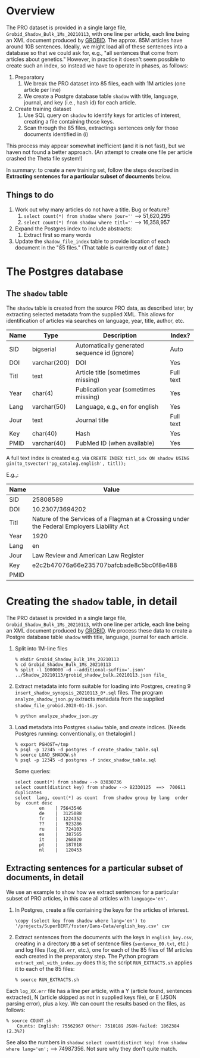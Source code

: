 # Overview

The PRO dataset is provided in a single large file, `Grobid_Shadow_Bulk_1Ms_20210113`, with one line per article, each line being an XML document produced by [GROBID](https://grobid.readthedocs.io/en/latest/). The approx. 85M articles have around 10B sentences. Ideally, we might load all of these sentences into a database so that we could ask for, e.g., "all sentences that come from articles about genetics." However, in practice it doesn't seem possible to create such an index, so instead we have to operate in phases, as follows:

1. Preparatory
    1. We break the PRO dataset into 85 files, each with 1M articles (one article per line)
    2. We create a Postgre database table `shadow` with title, language, journal, and key (i.e., hash id) for each article.
1. Create training dataset
    1. Use SQL query on `shadow` to identify keys for articles of interest, creating a file containing those keys.
    2. Scan through the 85 files, extractings sentences only for those documents identified in (i)

This process may appear somewhat inefficient (and it is not fast), but we haven not found a better approach. (An attempt to create one file per article crashed the Theta file system!)

In summary: to create a new training set, follow the steps described in **Extracting sentences for a particular subset of documents** below.

## Things to do

1. Work out why many articles do not have a title. Bug or feature?
    1. `select count(*) from shadow where jour=''` --> 51,620,295
    2. `select count(*) from shadow where titl=''` --> 16,358,957
1. Expand the Postgres index to include abstracts:
    1. Extract first so many words 
1. Update the `shadow_file_index` table to provide location of each document in the "85 files." (That table is currently out of date.)

# The Postgres database

## The `shadow` table

The `shadow` table is created from the source PRO data, as described later, by extracting selected metadata from the supplied XML. This allows for identification of articles via searches on language, year, title, author, etc.

| Name  | Type | Description | Index? | 
| ------------- | ------------- | ---- | ---- | 
| SID  | bigserial  | Automatically generated sequence id (ignore) | Auto | 
| DOI  | varchar(200)  | DOI | Yes | 
| Titl | text | Article title (sometimes missing) |Full text |
| Year |  char(4)   | Publication year (sometimes missing) | Yes |
| Lang |  varchar(50)  | Language, e.g., en for english | Yes |
| Jour |  text  | Journal title | Full text | 
| Key  |  char(40)  | Hash | Yes |
| PMID  | varchar(40)  | PubMed ID (when available)| Yes |

A full text index is created e.g. via `CREATE INDEX titl_idx ON shadow USING gin(to_tsvector('pg_catalog.english', titl));`

E.g.,:

| Name  | Value |
| ------------- | ------------- | 
| SID  | 25808589 |
| DOI  | 10.2307/3694202 |
| Titl | Nature of the Services of a Flagman at a Crossing under the Federal Employers Liability Act |
| Year |  1920|
| Lang |  en | 
| Jour |  Law Review and American Law Register | 
| Key  |  e2c2b47076a66e235707bafcbade8c5bc0f8e488|
| PMID  |                |



# Creating the `shadow` table, in detail

The PRO dataset is provided in a single large file, `Grobid_Shadow_Bulk_1Ms_20210113`, with one line per article, each line being an XML document produced by [GROBID](https://grobid.readthedocs.io/en/latest/). We process these data to create a Postgre database table `shadow` with title, language, journal for each article. 

1. Split into 1M-line files
    ```
    % mkdir Grobid_Shadow_Bulk_1Ms_20210113
    % cd Grobid_Shadow_Bulk_1Ms_20210113
    % split -l 1000000 -d --additional-suffix='.json' ../Shadow_20210113/grobid_shadow_bulk.20210113.json file_
    ```
1. Extract metadata into form suitable for loading into Postgres, creating 9 `insert_shadow_synopsis_20210113_0*.sql`  files. The program `analyze_shadow_json.py` extracts metadata from the supplied `shadow_file_grobid.2020-01-16.json`. 
    ```
    % python analyze_shadow_json.py
    ```
1. Load metadata into Postgres `shadow` table, and create indices. (Needs Postgres running: conventionally, on thetalogin1.)
    ```
    % export PGHOST=/tmp
    % psql -p 12345 -d postgres -f create_shadow_table.sql
    % source LOAD_SHADOW.sh
    % psql -p 12345 -d postgres -f index_shadow_table.sql
    ```
    Some queries:
    ```
    select count(*) from shadow --> 83030736
    select count(distinct key) from shadow --> 82330125  ==>  700611 duplicates
    select  lang, count(*) as count  from shadow group by lang  order by  count desc
             en    | 75643546
             de    |  3125088
             fr    |  1224352
             ??    |   923286
             ru    |   724103
             es    |   387565
             it    |   268020
             pt    |   187018
             nl    |   120453
    ```
    
## Extracting sentences for a particular subset of documents, in detail
We use an example to show how we extract sentences for a particular subset of PRO articles, in this case all articles with `language='en'`.

1. In Postgres, create a file containing the keys for the articles of interest.
    ```
    \copy (select key from shadow where lang='en') to '/projects/SuperBERT/foster/Ians-Data/english_key.csv' csv
    ```
1. Extract sentences from the documents with the keys in `english_key.csv`, creating in a directory `BB` a set of sentence files (`sentence_00.txt`, etc.) and log files (`log_00.err`, etc.), one for each of the 85 files of 1M articles each created in the preparatory step. The Python program `extract_xml_with_index.py` does this; the script `RUN_EXTRACTS.sh` applies it to each of the 85 files:
    ```
    % source RUN_EXTRACTS.sh
    ```

Each `log_XX.err` file has a line per article, with a Y (article found, sentences extracted), N (article skipped as not in supplied keys file), or E (JSON parsing error), plus a key. We can count the results based on the files, as follows:

```
% source COUNT.sh
    Counts: English: 75562967 Other: 7510189 JSON-failed: 1862384 (2.3%?)
```
    
See also the numbers in `shadow`: `select count(distinct key) from shadow where lang='en';` --> 74987356. Not sure why they don't quite match.
